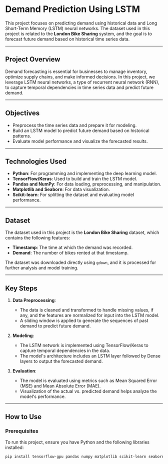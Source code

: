 # Demand Prediction Using LSTM

This project focuses on predicting demand using historical data and Long Short-Term Memory (LSTM) neural networks. The dataset used in this project is related to the **London Bike Sharing** system, and the goal is to forecast future demand based on historical time series data.

---

## Project Overview
Demand forecasting is essential for businesses to manage inventory, optimize supply chains, and make informed decisions. In this project, we leverage LSTM neural networks, a type of recurrent neural network (RNN), to capture temporal dependencies in time series data and predict future demand.

---

## Objectives
- Preprocess the time series data and prepare it for modeling.
- Build an LSTM model to predict future demand based on historical patterns.
- Evaluate model performance and visualize the forecasted results.

---

## Technologies Used
- **Python**: For programming and implementing the deep learning model.
- **TensorFlow/Keras**: Used to build and train the LSTM model.
- **Pandas and NumPy**: For data loading, preprocessing, and manipulation.
- **Matplotlib and Seaborn**: For data visualization.
- **Scikit-learn**: For splitting the dataset and evaluating model performance.

---

## Dataset
The dataset used in this project is the **London Bike Sharing** dataset, which contains the following features:
- **Timestamp**: The time at which the demand was recorded.
- **Demand**: The number of bikes rented at that timestamp.

The dataset was downloaded directly using `gdown`, and it is processed for further analysis and model training.

---

## Key Steps

1. **Data Preprocessing**:
   - The data is cleaned and transformed to handle missing values, if any, and the features are normalized for input into the LSTM model.
   - A sliding window is applied to generate the sequences of past demand to predict future demand.

2. **Modeling**:
   - The LSTM network is implemented using TensorFlow/Keras to capture temporal dependencies in the data.
   - The model's architecture includes an LSTM layer followed by Dense layers to output the forecasted demand.
   
3. **Evaluation**:
   - The model is evaluated using metrics such as Mean Squared Error (MSE) and Mean Absolute Error (MAE).
   - Visualization of the actual vs. predicted demand helps analyze the model's performance.

---

## How to Use

### Prerequisites
To run this project, ensure you have Python and the following libraries installed:

```bash
pip install tensorflow-gpu pandas numpy matplotlib scikit-learn seaborn gdown
